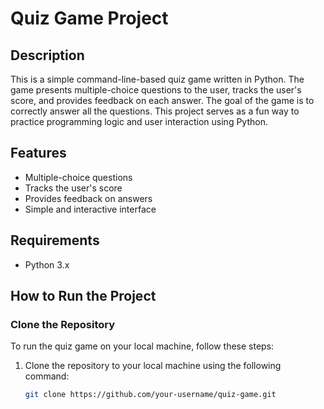 # Quiz Game Project

## Description

This is a simple command-line-based quiz game written in Python. The game presents multiple-choice questions to the user, tracks the user's score, and provides feedback on each answer. The goal of the game is to correctly answer all the questions. This project serves as a fun way to practice programming logic and user interaction using Python.

## Features

- Multiple-choice questions
- Tracks the user's score
- Provides feedback on answers
- Simple and interactive interface

## Requirements

- Python 3.x

## How to Run the Project

### Clone the Repository

To run the quiz game on your local machine, follow these steps:

1. Clone the repository to your local machine using the following command:
   ```bash
   git clone https://github.com/your-username/quiz-game.git

